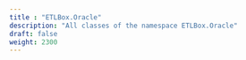```yaml
---
title : "ETLBox.Oracle"
description: "All classes of the namespace ETLBox.Oracle"
draft: false
weight: 2300
---
```

